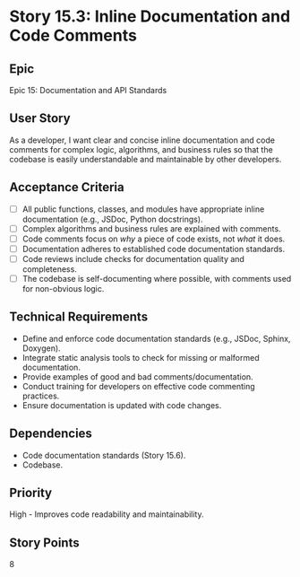 # Story 15.3: Inline Documentation and Code Comments

## Epic

Epic 15: Documentation and API Standards

## User Story

As a developer, I want clear and concise inline documentation and code comments for complex logic, algorithms, and business rules so that the codebase is easily understandable and maintainable by other developers.

## Acceptance Criteria

- [ ] All public functions, classes, and modules have appropriate inline documentation (e.g., JSDoc, Python docstrings).
- [ ] Complex algorithms and business rules are explained with comments.
- [ ] Code comments focus on _why_ a piece of code exists, not _what_ it does.
- [ ] Documentation adheres to established code documentation standards.
- [ ] Code reviews include checks for documentation quality and completeness.
- [ ] The codebase is self-documenting where possible, with comments used for non-obvious logic.

## Technical Requirements

- Define and enforce code documentation standards (e.g., JSDoc, Sphinx, Doxygen).
- Integrate static analysis tools to check for missing or malformed documentation.
- Provide examples of good and bad comments/documentation.
- Conduct training for developers on effective code commenting practices.
- Ensure documentation is updated with code changes.

## Dependencies

- Code documentation standards (Story 15.6).
- Codebase.

## Priority

High - Improves code readability and maintainability.

## Story Points

8
